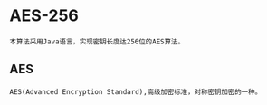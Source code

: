 # AES-256
    本算法采用Java语言，实现密钥长度达256位的AES算法。

## AES
    AES(Advanced Encryption Standard),高级加密标准，对称密钥加密的一种。
